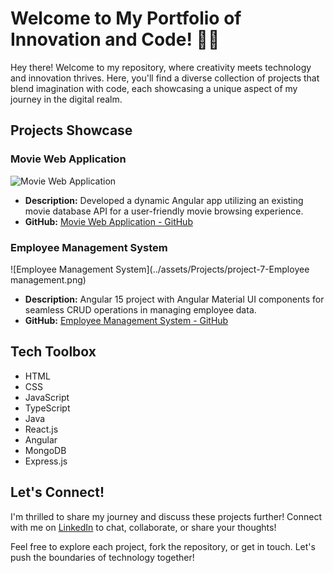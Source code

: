 # Welcome to My Portfolio of Innovation and Code! 🚀🌟

Hey there! Welcome to my repository, where creativity meets technology and innovation thrives. Here, you'll find a diverse collection of projects that blend imagination with code, each showcasing a unique aspect of my journey in the digital realm.

## Projects Showcase

### Movie Web Application
![Movie Web Application](../assets/Projects/project-9-moviesYTS.png)
- **Description:** Developed a dynamic Angular app utilizing an existing movie database API for a user-friendly movie browsing experience.
- **GitHub:** [Movie Web Application - GitHub](https://github.com/IjaasMohamed/movies-app)

### Employee Management System
![Employee Management System](../assets/Projects/project-7-Employee management.png)
- **Description:** Angular 15 project with Angular Material UI components for seamless CRUD operations in managing employee data.
- **GitHub:** [Employee Management System - GitHub](https://github.com/IjaasMohamed/Employee-Management-Application)

<!-- Continue this format for your other projects -->

## Tech Toolbox

- HTML
- CSS
- JavaScript
- TypeScript
- Java
- React.js
- Angular
- MongoDB
- Express.js

## Let's Connect!

I'm thrilled to share my journey and discuss these projects further! Connect with me on [LinkedIn](https://www.linkedin.com/in/ijaas-f-948804112/) to chat, collaborate, or share your thoughts!

Feel free to explore each project, fork the repository, or get in touch. Let's push the boundaries of technology together!

